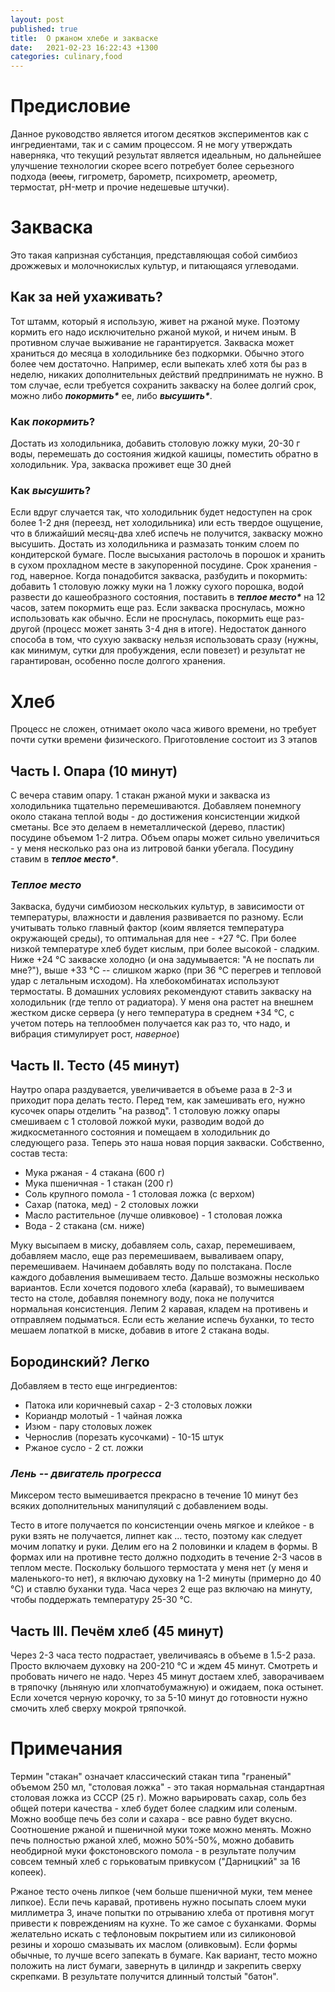 ```yaml
---
layout: post
published: true
title:  О ржаном хлебе и закваске
date:   2021-02-23 16:22:43 +1300
categories: culinary,food
---
```


# Предисловие
Данное руководство является итогом десятков экспериментов как с ингредиентами, так и с самим процессом. Я не могу утверждать наверняка, что текущий результат является идеальным, но дальнейшее улучшение технологии скорее всего потребует более серьезного подхода (~~весы~~, гигрометр, барометр, психрометр, ареометр, термостат, pH-метр и прочие недешевые штучки).

# Закваска
Это такая капризная субстанция, представляющая собой симбиоз дрожжевых и молочнокислых культур, и питающаяся углеводами.

## Как за ней ухаживать?
Тот штамм, который я использую, живет на ржаной муке. Поэтому кормить его надо исключительно ржаной мукой, и ничем иным. В противном случае выживание не гарантируется.
Закваска может храниться до месяца в холодильнике без подкормки. Обычно этого более чем достаточно. Например, если выпекать хлеб хотя бы раз в неделю, никаких дополнительных действий предпринимать не нужно. В том случае, если требуется сохранить закваску на более долгий срок, можно либо ___покормить*___ ее, либо ___высушить*___.

### Как ___покормить___?
Достать из холодильника, добавить столовую ложку муки, 20-30 г воды, перемешать до состояния жидкой кашицы, поместить обратно в холодильник. Ура, закваска проживет еще 30 дней

### Как ___высушить___?
Если вдруг случается так, что холодильник будет недоступен на срок более 1-2 дня (переезд, нет холодильника) или есть твердое ощущение, что в ближайший месяц-два хлеб испечь не получится, закваску можно высушить. Достать из холодильника и размазать тонким слоем по кондитерской бумаге. После высыхания растолочь в порошок и хранить в сухом прохладном месте в закупоренной посудине. Срок хранения - год, наверное. Когда понадобится закваска, разбудить и покормить: добавить 1 столовую ложку муки на 1 ложку сухого порошка, водой развести до кашеобразного состояния, поставить в ___теплое место*___ на 12 часов, затем покормить еще раз. Если закваска проснулась, можно использовать как обычно. Если не проснулась, покормить еще раз-другой (процесс может занять 3-4 дня в итоге). Недостаток данного способа в том, что сухую закваску нельзя использовать сразу (нужны, как минимум, сутки для пробуждения, если повезет) и результат не гарантирован, особенно после долгого хранения.

# Хлеб
Процесс не сложен, отнимает около часа живого времени, но требует почти сутки времени физического. Приготовление состоит из 3 этапов

## Часть I. Опара (10 минут)
С вечера ставим опару. 1 стакан ржаной муки и закваска из холодильника тщательно перемешиваются. Добавляем понемногу около стакана теплой воды - до достижения консистенции жидкой сметаны. Все это делаем в неметаллической (дерево, пластик) посудине объемом 1-2 литра. Объем опары может сильно увеличиться - у меня несколько раз она из литровой банки убегала. Посудину ставим в ___теплое место*___.

### ___Теплое место___
Закваска, будучи симбиозом нескольких культур, в зависимости от температуры, влажности и давления развивается по разному. Если учитывать только главный фактор (коим является температура окружающей среды), то оптимальная для нее - +27 °C. При более низкой температуре хлеб будет кислым, при более высокой - сладким. Ниже +24 °C закваске холодно (и она задумывается: "А не поспать ли мне?"), выше +33 °C -- слишком жарко (при 36 °C перегрев и тепловой удар с летальным исходом). На хлебокомбинатах используют термостаты. В домашних условиях рекомендуют ставить закваску на холодильник (где тепло от радиатора). У меня она растет на внешнем жестком диске сервера (у него температура в среднем +34 °C, с учетом потерь на теплообмен получается как раз то, что надо, и вибрация стимулирует рост, _наверное_)

## Часть II. Тесто (45 минут)
Наутро опара раздувается, увеличивается в объеме раза в 2-3 и приходит пора делать тесто. Перед тем, как замешивать его, нужно кусочек опары отделить "на развод". 1 столовую ложку опары смешиваем с 1 столовой ложкой муки, разводим водой до жидкосметанного состояния и помещаем в холодильник до следующего раза. Теперь это наша новая порция закваски.
Собственно, состав теста:

 * Мука ржаная - 4 стакана (600 г)
 * Мука пшеничная - 1 стакан (200 г)
 * Соль крупного помола - 1 столовая ложка (с верхом)
 * Сахар (патока, мед) - 2 столовых ложки
 * Масло растительное (лучше оливковое) - 1 столовая ложка
 * Вода - 2 стакана (см. ниже)

Муку высыпаем в миску, добавляем соль, сахар, перемешиваем, добавляем масло, еще раз перемешиваем, вываливаем опару, перемешиваем. Начинаем добавлять воду по полстакана. После каждого добавления вымешиваем тесто. 
Дальше возможны несколько вариантов.  Если хочется подового хлеба (каравай), то вымешиваем тесто на столе, добавляя понемногу воду, пока не получится нормальная консистенция. Лепим 2 каравая, кладем на противень и отправляем подыматься. Если есть желание испечь буханки, то тесто мешаем лопаткой в миске, добавив в итоге 2 стакана воды. 

## Бородинский? Легко
Добавляем в тесто еще ингредиентов:
 * Патока или коричневый сахар - 2-3 столовых ложки
 * Кориандр молотый - 1 чайная ложка
 * Изюм - пару столовых ложек
 * Чернослив (порезать кусочками) - 10-15 штук
 * Ржаное сусло - 2 ст. ложки

### _Лень -- двигатель прогресса_
Миксером тесто вымешивается прекрасно в течение 10 минут без всяких дополнительных манипуляций с добавлением воды.

Тесто в итоге получается по консистенции очень мягкое и клейкое - в руки взять не получается, липнет как ... тесто, поэтому как следует мочим лопатку и руки. Делим его на 2 половинки и кладем в формы. В формах или на противне тесто должно подходить в течение 2-3 часов в теплом месте. Поскольку большого термостата у меня нет (у меня и маленького-то нет), я включаю духовку на 1-2 минуты (примерно до 40 °C) и ставлю буханки туда. Часа через 2 еще раз включаю на минуту, чтобы поддержать температуру 25-30 °C. 

## Часть III. Печём хлеб (45 минут)
Через 2-3 часа тесто подрастает, увеличиваясь в объеме в 1.5-2 раза. Просто включаем духовку на 200-210 °C и ждем 45 минут. Смотреть и пробовать ничего не надо. Через 45 минут достаем хлеб, заворачиваем в тряпочку (льняную или хлопчатобумажную) и ожидаем, пока остынет. Если хочется черную корочку, то за 5-10 минут до готовности нужно смочить хлеб сверху мокрой тряпочкой.

# Примечания
Термин "стакан" означает классический стакан типа "граненый" объемом 250 мл, "столовая ложка" - это такая нормальная стандартная столовая ложка из СССР (25 г).
Можно варьировать сахар, соль без общей потери качества - хлеб будет более сладким или соленым. Можно вообще печь без соли и сахара - все равно будет вкусно.
Соотношение ржаной и пшеничной муки тоже можно менять. Можно печь полностью ржаной хлеб, можно 50%-50%, можно добавить необдирной муки фокстоновского помола - в результате получим совсем темный хлеб с горьковатым привкусом ("Дарницкий" за 16 копеек).

Ржаное тесто очень липкое (чем больше пшеничной муки, тем менее липкое). Если печь каравай, противень нужно посыпать слоем муки миллиметра 3, иначе попытки по отрыванию хлеба от противня могут привести к повреждениям на кухне. То же самое с буханками. Формы желательно искать с тефлоновым покрытием или из силиконовой резины и хорошо смазывать их маслом (оливковым). Если формы обычные, то лучше всего запекать в бумаге. Как вариант, тесто можно положить на лист бумаги, завернуть в цилиндр и закрепить сверху скрепками. В результате получится длинный толстый "батон".
